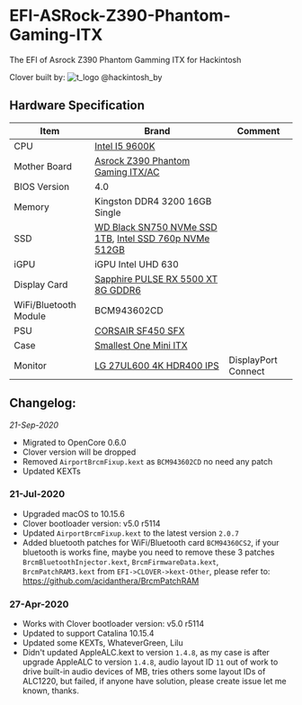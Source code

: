# EFI-ASRock-Z390-Phantom-Gaming-ITX
The EFI of Asrock Z390 Phantom Gamming ITX for Hackintosh

Clover built by: ![t_logo](https://user-images.githubusercontent.com/6239630/73442546-179b4b80-4366-11ea-9a1e-1e96102aa86c.png) @hackintosh_by 

## Hardware Specification
| Item | Brand | Comment |
| --- | --- | --- |
| CPU | [Intel I5 9600K](https://ark.intel.com/content/www/us/en/ark/products/134896/intel-core-i5-9600k-processor-9m-cache-up-to-4-60-ghz.html) | |
| Mother Board | [Asrock Z390 Phantom Gaming ITX/AC](https://www.asrock.com/MB/Intel/Z390%20Phantom%20Gaming-ITXac/index.asp) | |
| BIOS Version | 4.0 | |
| Memory | Kingston DDR4 3200 16GB Single | |
| SSD | [WD Black SN750 NVMe SSD 1TB](https://www.westerndigital.com/products/internal-drives/wd-black-sn750-nvme-ssd), [Intel SSD 760p NVMe 512GB](https://ark.intel.com/content/www/us/en/ark/products/134582/intel-ssd-760p-series-512gb-m-2-80mm-pcie-3-1-x4-3d2-tlc.html)| |
| iGPU | iGPU Intel UHD 630 | |
| Display Card | [Sapphire PULSE RX 5500 XT 8G GDDR6](https://www.sapphiretech.com/en/consumer/pulse-radeon-rx-5500-xt-8g-gddr6) | |
| WiFi/Bluetooth Module | BCM943602CD | |
| PSU | [CORSAIR SF450 SFX](https://www.corsair.com/ww/en/Categories/Products/Power-Supply-Units/SF-Series%E2%84%A2-80-PLUS-Gold-Power-Supplies/p/CP-9020104-NA) | |
| Case | [Smallest One Mini ITX](https://item.taobao.com/item.htm?spm=a1z09.2.0.0.3c192e8dGWPwJN&id=558710712904&_u=gb7ctd3e108) | |
| Monitor | [LG 27UL600 4K HDR400 IPS](https://www.lg.com/hk_en/monitor/lg-27UL600) | DisplayPort Connect |


## Changelog:

_21-Sep-2020_
- Migrated to OpenCore 0.6.0
- Clover version will be dropped
- Removed `AirportBrcmFixup.kext` as `BCM943602CD` no need any patch
- Updated KEXTs

### 21-Jul-2020
- Upgraded macOS to 10.15.6
- Clover bootloader version: v5.0 r5114
- Updated `AirportBrcmFixup.kext` to the latest version `2.0.7`
- Added bluetooth patches for WiFi/Bluetooth card `BCM94360CS2`, if your bluetooth is works fine, maybe you need to remove these 3 patches `BrcmBluetoothInjector.kext`, `BrcmFirmwareData.kext`, `BrcmPatchRAM3.kext` from `EFI->CLOVER->kext-Other`, please refer to: https://github.com/acidanthera/BrcmPatchRAM

### 27-Apr-2020
- Works with Clover bootloader version: v5.0 r5114
- Updated to support Catalina 10.15.4
- Updated some KEXTs, WhateverGreen, Lilu
- Didn't updated AppleALC.kext to version `1.4.8`, as my case is after upgrade AppleALC to version `1.4.8`, audio layout ID `11` out of work to drive built-in audio devices of MB, tries others some layout IDs of ALC1220, but failed, if anyone have solution, please create issue let me known, thanks.

